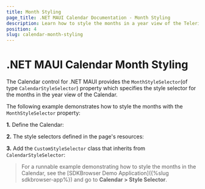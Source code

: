 ```yaml
---
title: Month Styling
page_title: .NET MAUI Calendar Documentation - Month Styling
description: Learn how to style the months in a year view of the Telerik .NET MAUI Calendar control.
position: 4
slug: calendar-month-styling
---
```


# .NET MAUI Calendar Month Styling

The Calendar control for .NET MAUI provides the `MonthStyleSelector`(of type `CalendarStyleSelector`) property which specifies the style selector for the months in the year view of the Calendar.

The following example demonstrates how to style the months with the `MonthStyleSelector` property:

**1.** Define the Calendar:

<snippet id='calendar-styleselectors-monthstyleselector-usage'/>

**2.** The style selectors defined in the page's resources:

<snippet id='calendar-styleselectors-monthstyleselector-definition'/>

**3.** Add the `CustomStyleSelector` class that inherits from `CalendarStyleSelector`:

<snippet id='calendar-styleselectors-custom-calendarstyleselector'/>

>For a runnable example demonstrating how to style the months in the Calendar, see the [SDKBrowser Demo Application]({%slug sdkbrowser-app%}) and go to **Calendar > Style Selector**.
